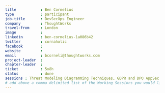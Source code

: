 ```yaml
---
title           : Ben Cornelius
type            : participant
job-title       : DevSecOps Engineer
company         : ThoughtWorks
travel-from     : London
image           :
linkedin        : ben-cornelius-1a086b42
twitter         : cornaholic
facebook        :
website         :
email           : bcorneli@thoughtworks.com
project-leader  :
chapter-leader  :
ticket          : 5x8h
status          : done
sessions : Threat Modeling Diagramming Techniques, GDPR and DPO AppSec implications, Security Guild vs Security Champions, Top 10 2017 - Process Discussion, Define Agile Security Practices, BDD for Cloud Security, Agile Practices for Security Teams, Securing the CI Pipeline, Crowdsourcing Security Knowledge, CISO Round table, ELK Security Dashboards, Writing Security Tests, ZAP
# add above a comma delimited list of the Working Sessions you would like to attend (use the session's title)
---
```


<!-- put more details about participant here -->
